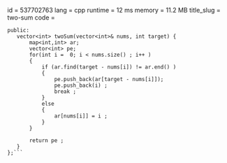 id = 537702763 
lang = cpp 
runtime  = 12 ms 
memory = 11.2 MB
title_slug = two-sum
code =
 ```class Solution {
public:
    vector<int> twoSum(vector<int>& nums, int target) {
        map<int,int> ar; 
        vector<int> pe;
        for(int i =  0; i < nums.size() ; i++ ) 
        {
            if (ar.find(target - nums[i]) != ar.end() )
            {
                pe.push_back(ar[target - nums[i]]); 
                pe.push_back(i) ;
                break ;
            }
            else 
            {
                ar[nums[i]] = i ;
            }
        }
        
        return pe ;
    }
};```